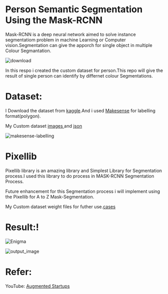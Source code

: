 # Person Semantic Segmentation Using the Mask-RCNN

Mask-RCNN is a deep neural network aimed to solve instance segmentatiom problem in machine Learning or Computer vision.Segmentation can give the apporch for single object in multiple Colour Segmantation.

![download](https://user-images.githubusercontent.com/67773609/130324121-f123a538-81a9-4ce2-9dbd-fc1c3018bb89.jpg)


In this respo i created the custom dataset for person.This repo will give the result of single person can identify by differnet colour Segmentations.

# Dataset:
I Download the dataset from <a href="https://www.kaggle.com/karthika95/pedestrian-detection">kaggle</a>.And i used <a href="https://www.makesense.ai/">Makesense</a> for labelling format(polygon).

My Custom dataset <a href="https://drive.google.com/drive/folders/1k8GU1cUBCREZ1RT87HRkM4pL6PMJFTW9?usp=sharing">images </a> and <a href="https://drive.google.com/drive/folders/1Rab_AheNG93SnbSUG6wQQnNU3p9fxAAm?usp=sharing">json </a>


![makesense-labelling](https://user-images.githubusercontent.com/67773609/130323780-fd2926e6-60da-4150-8154-198d67368ab7.png)

# Pixellib
Pixellib library is an amazing library and Simplest Library for Segmentation process.I used this library to do process in  MASK-RCNN Segmentation Process.

Future enhancement for this Segmentation process i will implement using the Pixellib for A to Z Mask-Segmentation.

My Custom dataset weight files for futher use.<a href="https://drive.google.com/file/d/1xehAsxbHUM-QXkLtZekFfaStZjqXmcFu/view?usp=sharing">cases</a>

# Result:!



![Enigma](https://user-images.githubusercontent.com/67773609/130324544-55887443-18da-4459-959f-5e7fa898e951.jpeg)



![output_image](https://user-images.githubusercontent.com/67773609/130324388-910971ae-1497-48a7-b7d7-6a17e732d839.jpg)



# Refer:

YouTube:
<a href="https://www.youtube.com/watch?v=EwxtyHHo3qI&list=PL_Nji0JOuXg30_KSzpImhVkxWJkixILEe">Augmented Startups</a>
